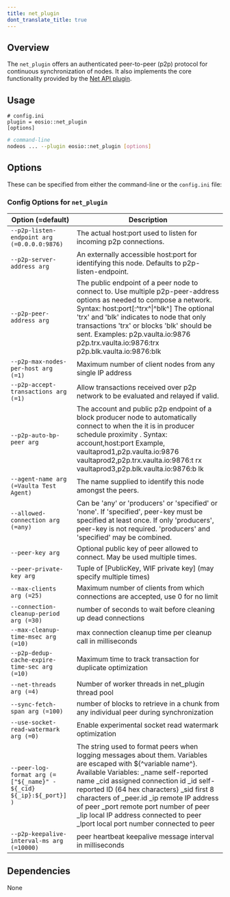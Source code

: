 ```yaml
---
title: net_plugin
dont_translate_title: true
---
```


## Overview

The `net_plugin` offers an authenticated peer-to-peer (p2p) protocol for continuous synchronization of nodes. It also implements the core functionality provided by the [Net API plugin](./net-api-plugin.md).

## Usage

```console
# config.ini
plugin = eosio::net_plugin
[options]
```
```sh
# command-line
nodeos ... --plugin eosio::net_plugin [options]
```

## Options

These can be specified from either the command-line or the `config.ini` file:

### Config Options for `net_plugin`

Option (=default) | Description
-|-
`--p2p-listen-endpoint arg (=0.0.0.0:9876)` | The actual host:port used to listen for incoming p2p connections.
`--p2p-server-address arg` | An externally accessible host:port for identifying this node. Defaults to p2p-listen-endpoint.
`--p2p-peer-address arg` | The public endpoint of a peer node to connect to. Use multiple p2p-peer-address options as needed to compose a network. Syntax: host:port[:^trx^\|^blk^] The optional 'trx' and 'blk' indicates to node that only transactions 'trx' or blocks 'blk' should be sent.  Examples: p2p.vaulta.io:9876 p2p.trx.vaulta.io:9876:trx p2p.blk.vaulta.io:9876:blk
`--p2p-max-nodes-per-host arg (=1)` | Maximum number of client nodes from any single IP address
`--p2p-accept-transactions arg (=1)` | Allow transactions received over p2p network to be evaluated and relayed if valid.
`--p2p-auto-bp-peer arg` | The account and public p2p endpoint of a block producer node to automatically connect to when the it is in producer schedule proximity .   Syntax: account,host:port Example, vaultaprod1,p2p.vaulta.io:9876 vaultaprod2,p2p.trx.vaulta.io:9876:t rx vaultaprod3,p2p.blk.vaulta.io:9876:b lk
`--agent-name arg (=Vaulta Test Agent)` | The name supplied to identify this node amongst the peers.
`--allowed-connection arg (=any)` | Can be 'any' or 'producers' or 'specified' or 'none'. If 'specified', peer-key must be specified at least once. If only 'producers', peer-key is not required. 'producers' and 'specified' may be combined.
`--peer-key arg` | Optional public key of peer allowed to connect.  May be used multiple times.
`--peer-private-key arg` | Tuple of [PublicKey, WIF private key] (may specify multiple times)
`--max-clients arg (=25)` | Maximum number of clients from which connections are accepted, use 0 for no limit
`--connection-cleanup-period arg (=30)` | number of seconds to wait before cleaning up dead connections
`--max-cleanup-time-msec arg (=10)` | max connection cleanup time per cleanup call in milliseconds
`--p2p-dedup-cache-expire-time-sec arg (=10)` | Maximum time to track transaction for duplicate optimization
`--net-threads arg (=4)` | Number of worker threads in net_plugin thread pool
`--sync-fetch-span arg (=100)` | number of blocks to retrieve in a chunk from any individual peer during synchronization
`--use-socket-read-watermark arg (=0)` | Enable experimental socket read watermark optimization
`--peer-log-format arg (=["${_name}" - ${_cid} ${_ip}:${_port}] )` | The string used to format peers when logging messages about them.  Variables are escaped with ${^variable name^}. Available Variables: _name  self-reported name _cid   assigned connection id _id    self-reported ID (64 hex characters) _sid   first 8 characters of _peer.id _ip    remote IP address of peer _port  remote port number of peer _lip   local IP address connected to peer _lport local port number connected to peer
`--p2p-keepalive-interval-ms arg (=10000)` | peer heartbeat keepalive message interval in milliseconds

## Dependencies

None
